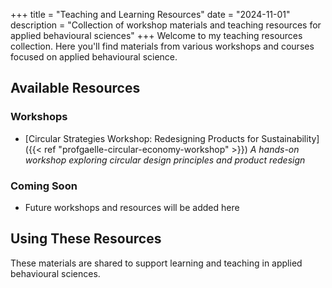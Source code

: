 +++
title = "Teaching and Learning Resources"
date = "2024-11-01"
description = "Collection of workshop materials and teaching resources for applied behavioural sciences"
+++
Welcome to my teaching resources collection. Here you'll find materials from various workshops and courses focused on applied behavioural science.

## Available Resources

### Workshops
- [Circular Strategies Workshop: Redesigning Products for Sustainability]({{< ref "profgaelle-circular-economy-workshop" >}})
  *A hands-on workshop exploring circular design principles and product redesign*

### Coming Soon
- Future workshops and resources will be added here

## Using These Resources
These materials are shared to support learning and teaching in applied behavioural sciences.
